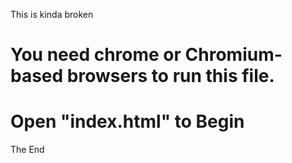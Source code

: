 This is kinda broken

# You need chrome or Chromium-based browsers to run this file.
# Open "index.html" to Begin
The End
